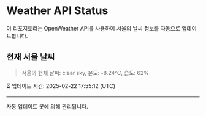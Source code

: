 
# Weather API Status

이 리포지토리는 OpenWeather API를 사용하여 서울의 날씨 정보를 자동으로 업데이트합니다.

## 현재 서울 날씨
> 서울의 현재 날씨: clear sky, 온도: -8.24°C, 습도: 62%

⏳ 업데이트 시간: 2025-02-22 17:55:12 (UTC)

---
자동 업데이트 봇에 의해 관리됩니다.
